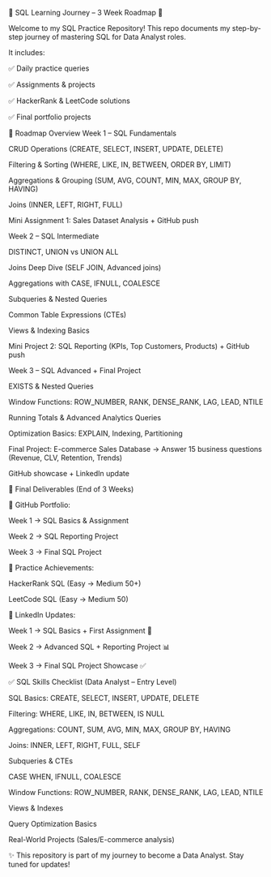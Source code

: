 📘 SQL Learning Journey – 3 Week Roadmap 🚀

Welcome to my SQL Practice Repository!
This repo documents my step-by-step journey of mastering SQL for Data Analyst roles.

It includes:

✅ Daily practice queries

✅ Assignments & projects

✅ HackerRank & LeetCode solutions

✅ Final portfolio projects

📅 Roadmap Overview
Week 1 – SQL Fundamentals

CRUD Operations (CREATE, SELECT, INSERT, UPDATE, DELETE)

Filtering & Sorting (WHERE, LIKE, IN, BETWEEN, ORDER BY, LIMIT)

Aggregations & Grouping (SUM, AVG, COUNT, MIN, MAX, GROUP BY, HAVING)

Joins (INNER, LEFT, RIGHT, FULL)

Mini Assignment 1: Sales Dataset Analysis + GitHub push

Week 2 – SQL Intermediate

DISTINCT, UNION vs UNION ALL

Joins Deep Dive (SELF JOIN, Advanced joins)

Aggregations with CASE, IFNULL, COALESCE

Subqueries & Nested Queries

Common Table Expressions (CTEs)

Views & Indexing Basics

Mini Project 2: SQL Reporting (KPIs, Top Customers, Products) + GitHub push

Week 3 – SQL Advanced + Final Project

EXISTS & Nested Queries

Window Functions: ROW_NUMBER, RANK, DENSE_RANK, LAG, LEAD, NTILE

Running Totals & Advanced Analytics Queries

Optimization Basics: EXPLAIN, Indexing, Partitioning

Final Project: E-commerce Sales Database → Answer 15 business questions (Revenue, CLV, Retention, Trends)

GitHub showcase + LinkedIn update


🎯 Final Deliverables (End of 3 Weeks)

📌 GitHub Portfolio:

Week 1 → SQL Basics & Assignment

Week 2 → SQL Reporting Project

Week 3 → Final SQL Project

📌 Practice Achievements:

HackerRank SQL (Easy → Medium 50+)

LeetCode SQL (Easy → Medium 50)

📌 LinkedIn Updates:

Week 1 → SQL Basics + First Assignment 🚀

Week 2 → Advanced SQL + Reporting Project 📊

Week 3 → Final SQL Project Showcase ✅

✅ SQL Skills Checklist (Data Analyst – Entry Level)

 SQL Basics: CREATE, SELECT, INSERT, UPDATE, DELETE

 Filtering: WHERE, LIKE, IN, BETWEEN, IS NULL

 Aggregations: COUNT, SUM, AVG, MIN, MAX, GROUP BY, HAVING

 Joins: INNER, LEFT, RIGHT, FULL, SELF

 Subqueries & CTEs

 CASE WHEN, IFNULL, COALESCE

 Window Functions: ROW_NUMBER, RANK, DENSE_RANK, LAG, LEAD, NTILE

 Views & Indexes

 Query Optimization Basics

 Real-World Projects (Sales/E-commerce analysis)

✨ This repository is part of my journey to become a Data Analyst. Stay tuned for updates!